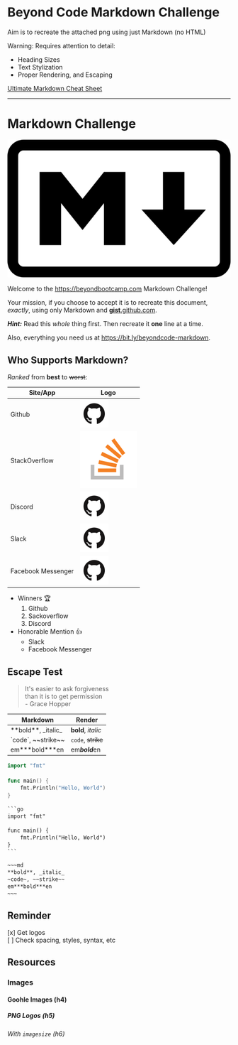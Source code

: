 # Beyond Code Markdown Challenge

Aim is to recreate the attached png using just Markdown (no HTML)

Warning: Requires attention to detail:

- Heading Sizes
- Text Stylization
- Proper Rendering, and Escaping

[Ultimate Markdown Cheat Sheet](https://github.com/BeyondCodeBootcamp/beyondcodebootcamp/blob/main/001-Markdown-Cheat-Sheet.md)

---

# Markdown Challenge

![Markdown logo](640px-Markdown-mark.svg.png)

Welcome to the <https://beyondbootcamp.com> Markdown Challenge!

Your mission, if you choose to accept it is to recreate this document, *exactly*, using only Markdown and [__gist__.github.com](gist.github.com).

__*Hint:*__ Read this *whole* thing first. Then recreate it __one__ line at a time.

Also, everything you need us at <https://bit.ly/beyondcode-markdown>.

## Who Supports Markdown?

*Ranked* from **best** to ~~worst~~:

|Site/App           |Logo |
|-------------------|-------------------------------------|
|Github             |![Github logo](github-4242369951.png)|
|StackOverflow      |![SO logo](128px-Stack_Overflow_icon.svg.png)|
|Discord            |![Github logo](github-4242369951.png)|
|Slack              |![Github logo](github-4242369951.png)|
|Facebook Messenger |![Github logo](github-4242369951.png)|

- Winners :trophy:
  1. Github
  2. Sackoverflow
  3. Discord
- Honorable Mention :+1:
  - Slack
  - Facebook Messenger

## Escape Test

> It's easier to ask forgiveness \
> than it is to get permission  
> \- Grace Hopper

|**Markdown**|**Render**|
|-|-|
|\*\*bold\*\*, \_italic\_|**bold**, _italic_|
|\`code\`, \~\~strike\~\~|`code`, ~~strike~~|
|em\*\*\*bold\*\*\*en|em***bold***en|

```go
import "fmt"

func main() {
    fmt.Println("Hello, World")
}
```

````text
```go
import "fmt"

func main() {
    fmt.Println("Hello, World")
}
```
````

````text
~~~md
**bold**, _italic_  
~code~, ~~strike~~  
em***bold***en  
~~~
````

## Reminder

[x] Get logos  
[ ] Check spacing, styles, syntax, etc

## Resources

### Images

#### Goohle Images (h4)

##### PNG Logos (h5)

###### With `imagesize` (h6)